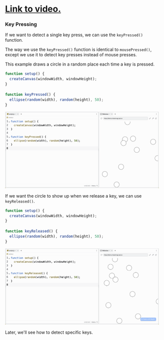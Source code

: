 # [Link to video.](https://www.youtube.com/watch?v=zaVOLcP6jyw&list=PLVD25niNi0BnKbPM0lUEfNYcWixQZ98cY)

### Key Pressing

If we want to detect a single key press, we can use the `keyPressed()` function. 

The way we use the `keyPressed()` function is identical to `mousePressed()`, except we use it to detect key presses instead of mouse presses. 

This example draws a circle in a random place each time a key is pressed.

```js
function setup() {
  createCanvas(windowWidth, windowHeight);
}

function keyPressed() {
  ellipse(random(width), random(height), 50);
}
```

![](../../Images/Key_Pressed_.png)

If we want the circle to show up when we release a key, we can use `keyReleased()`.

```js
function setup() {
  createCanvas(windowWidth, windowHeight);
}

function keyReleased() {
  ellipse(random(width), random(height), 50);
}
```

![](../../Images/Key_Released_.png)

Later, we'll see how to detect specific keys.
